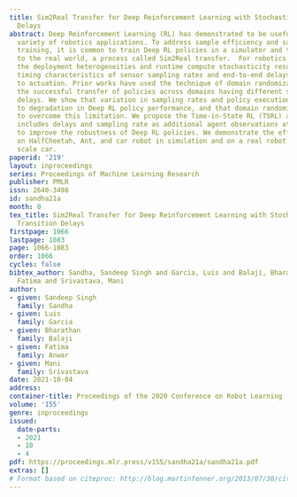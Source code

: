 ```yaml
---
title: Sim2Real Transfer for Deep Reinforcement Learning with Stochastic State Transition
  Delays
abstract: Deep Reinforcement Learning (RL) has demonstrated to be useful for a wide
  variety of robotics applications. To address sample efficiency and safety during
  training, it is common to train Deep RL policies in a simulator and then deploy
  to the real world, a process called Sim2Real transfer.  For robotics applications,
  the deployment heterogeneities and runtime compute stochasticity results in variable
  timing characteristics of sensor sampling rates and end-to-end delays from sensing
  to actuation. Prior works have used the technique of domain randomization to enable
  the successful transfer of policies across domains having different state transition
  delays. We show that variation in sampling rates and policy execution time leads
  to degradation in Deep RL policy performance, and that domain randomization is insufficient
  to overcome this limitation. We propose the Time-in-State RL (TSRL) approach, which
  includes delays and sampling rate as additional agent observations at training time
  to improve the robustness of Deep RL policies. We demonstrate the efficacy of TSRL
  on HalfCheetah, Ant, and car robot in simulation and on a real robot using a 1/18th
  scale car.
paperid: '219'
layout: inproceedings
series: Proceedings of Machine Learning Research
publisher: PMLR
issn: 2640-3498
id: sandha21a
month: 0
tex_title: Sim2Real Transfer for Deep Reinforcement Learning with Stochastic State
  Transition Delays
firstpage: 1066
lastpage: 1083
page: 1066-1083
order: 1066
cycles: false
bibtex_author: Sandha, Sandeep Singh and Garcia, Luis and Balaji, Bharathan and Anwar,
  Fatima and Srivastava, Mani
author:
- given: Sandeep Singh
  family: Sandha
- given: Luis
  family: Garcia
- given: Bharathan
  family: Balaji
- given: Fatima
  family: Anwar
- given: Mani
  family: Srivastava
date: 2021-10-04
address:
container-title: Proceedings of the 2020 Conference on Robot Learning
volume: '155'
genre: inproceedings
issued:
  date-parts:
  - 2021
  - 10
  - 4
pdf: https://proceedings.mlr.press/v155/sandha21a/sandha21a.pdf
extras: []
# Format based on citeproc: http://blog.martinfenner.org/2013/07/30/citeproc-yaml-for-bibliographies/
---
```

